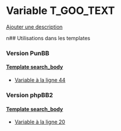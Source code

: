 # Variable T_GOO_TEXT
[Ajouter une description](https://fa-tvars.appspot.com/T_GOO_TEXT)

n## Utilisations dans les templates

### Version PunBB

#### [Template search_body](punbb/search_body.md)
* [Variable à la ligne 44](../punbb/search_body.tpl#L44)

### Version phpBB2

#### [Template search_body](subsilver/search_body.md)
* [Variable à la ligne 20](../subsilver/search_body.tpl#L20)